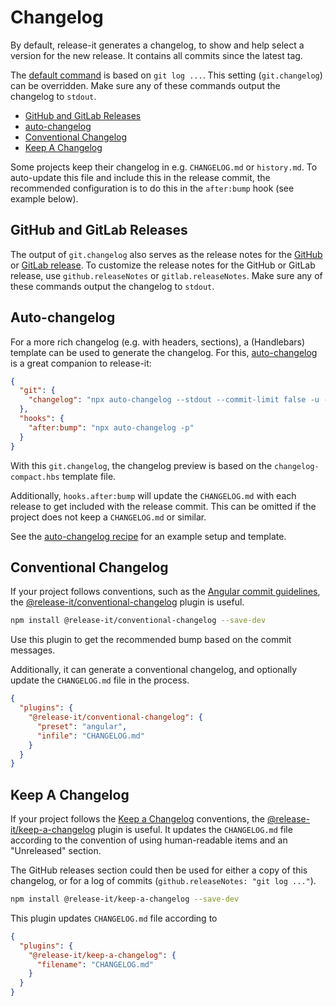 # Changelog

By default, release-it generates a changelog, to show and help select a version for the new release. It contains all
commits since the latest tag.

The [default command][1] is based on `git log ...`. This setting (`git.changelog`) can be overridden. Make sure any of
these commands output the changelog to `stdout`.

- [GitHub and GitLab Releases][2]
- [auto-changelog][3]
- [Conventional Changelog][4]
- [Keep A Changelog][5]

Some projects keep their changelog in e.g. `CHANGELOG.md` or `history.md`. To auto-update this file and include this in
the release commit, the recommended configuration is to do this in the `after:bump` hook (see example below).

## GitHub and GitLab Releases

The output of `git.changelog` also serves as the release notes for the [GitHub][6] or [GitLab release][7]. To customize
the release notes for the GitHub or GitLab release, use `github.releaseNotes` or `gitlab.releaseNotes`. Make sure any of
these commands output the changelog to `stdout`.

## Auto-changelog

For a more rich changelog (e.g. with headers, sections), a (Handlebars) template can be used to generate the changelog.
For this, [auto-changelog][8] is a great companion to release-it:

```json
{
  "git": {
    "changelog": "npx auto-changelog --stdout --commit-limit false -u --template https://raw.githubusercontent.com/release-it/release-it/main/templates/changelog-compact.hbs"
  },
  "hooks": {
    "after:bump": "npx auto-changelog -p"
  }
}
```

With this `git.changelog`, the changelog preview is based on the `changelog-compact.hbs` template file.

Additionally, `hooks.after:bump` will update the `CHANGELOG.md` with each release to get included with the release
commit. This can be omitted if the project does not keep a `CHANGELOG.md` or similar.

See the [auto-changelog recipe][9] for an example setup and template.

## Conventional Changelog

If your project follows conventions, such as the [Angular commit guidelines][10], the
[@release-it/conventional-changelog][11] plugin is useful.

```bash
npm install @release-it/conventional-changelog --save-dev
```

Use this plugin to get the recommended bump based on the commit messages.

Additionally, it can generate a conventional changelog, and optionally update the `CHANGELOG.md` file in the process.

```json
{
  "plugins": {
    "@release-it/conventional-changelog": {
      "preset": "angular",
      "infile": "CHANGELOG.md"
    }
  }
}
```

## Keep A Changelog

If your project follows the [Keep a Changelog][12] conventions, the [@release-it/keep-a-changelog][13] plugin is useful.
It updates the `CHANGELOG.md` file according to the convention of using human-readable items and an "Unreleased"
section.

The GitHub releases section could then be used for either a copy of this changelog, or for a log of commits
(`github.releaseNotes: "git log ..."`).

```bash
npm install @release-it/keep-a-changelog --save-dev
```

This plugin updates `CHANGELOG.md` file according to

```json
{
  "plugins": {
    "@release-it/keep-a-changelog": {
      "filename": "CHANGELOG.md"
    }
  }
}
```

[1]: ../config/release-it.json
[2]: #github-and-gitlab-releases
[3]: #auto-changelog
[4]: #conventional-changelog
[5]: #keep-a-changelog
[6]: ./github-releases.md
[7]: ./gitlab-releases.md
[8]: https://github.com/CookPete/auto-changelog
[9]: ./recipes/auto-changelog.md
[10]: https://github.com/angular/angular.js/blob/master/DEVELOPERS.md#commits
[11]: https://github.com/release-it/conventional-changelog
[12]: https://keepachangelog.com
[13]: https://github.com/release-it/keep-a-changelog
